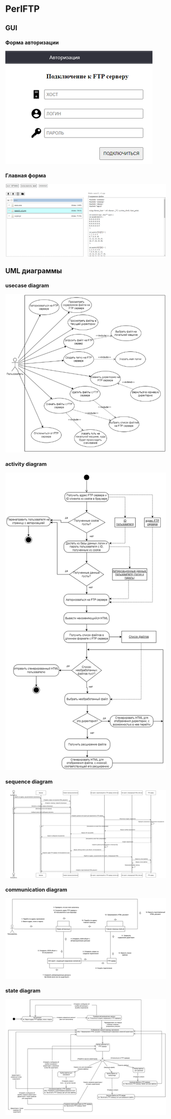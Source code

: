 # PerlFTP

## GUI

### Форма авторизации
![](./doc/Auth%20form.png)  

### Главная форма
![](./doc/Main%20form.png)


## UML диаграммы

### usecase diagram
![](./doc/1%20usecase%20diagram.drawio.png)  

### activity diagram
![](./doc/2%20activity%20diagram.drawio.png)  

### sequence diagram
![](./doc/3%20sequence%20diagram%20v3.png)  

### communication diagram
![](./doc/4%20communication%20diagram.png)  

### state diagram
![](./doc/5%20state%20diagram.png)  
